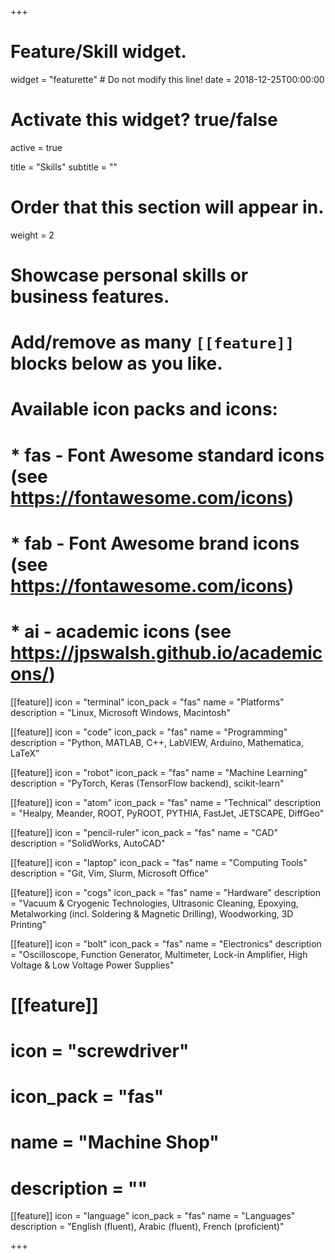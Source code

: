 +++
# Feature/Skill widget.
widget = "featurette"  # Do not modify this line!
date = 2018-12-25T00:00:00

# Activate this widget? true/false
active = true

title = "Skills"
subtitle = ""

# Order that this section will appear in.
weight = 2

# Showcase personal skills or business features.
# 
# Add/remove as many `[[feature]]` blocks below as you like.
# 
# Available icon packs and icons:
# * fas - Font Awesome standard icons (see https://fontawesome.com/icons)
# * fab - Font Awesome brand icons (see https://fontawesome.com/icons)
# * ai - academic icons (see https://jpswalsh.github.io/academicons/)

[[feature]]
  icon = "terminal"
  icon_pack = "fas"
  name = "Platforms"
  description = "Linux, Microsoft Windows, Macintosh"
  
[[feature]]
  icon = "code"
  icon_pack = "fas"
  name = "Programming"
  description = "Python, MATLAB, C++, LabVIEW, Arduino, Mathematica, LaTeX"  
  
[[feature]]
  icon = "robot"
  icon_pack = "fas"
  name = "Machine Learning"
  description = "PyTorch, Keras (TensorFlow backend), scikit-learn"
  
[[feature]]
  icon = "atom"
  icon_pack = "fas"
  name = "Technical"
  description = "Healpy, Meander, ROOT, PyROOT, PYTHIA, FastJet, JETSCAPE, DiffGeo"
  
[[feature]]
  icon = "pencil-ruler"
  icon_pack = "fas"
  name = "CAD"
  description = "SolidWorks, AutoCAD"
  
[[feature]]
  icon = "laptop"
  icon_pack = "fas"
  name = "Computing Tools"
  description = "Git, Vim, Slurm, Microsoft Office"  
  
[[feature]]
  icon = "cogs"
  icon_pack = "fas"
  name = "Hardware"
  description = "Vacuum & Cryogenic Technologies, Ultrasonic Cleaning, Epoxying, Metalworking (incl. Soldering & Magnetic Drilling), Woodworking, 3D Printing"  
  
[[feature]]
  icon = "bolt"
  icon_pack = "fas"
  name = "Electronics"
  description = "Oscilloscope, Function Generator, Multimeter, Lock-in Amplifier, High Voltage & Low Voltage Power Supplies"  
  
# [[feature]]
#  icon = "screwdriver"
#  icon_pack = "fas"
#  name = "Machine Shop"
#  description = ""
 
[[feature]]
  icon = "language"
  icon_pack = "fas"
  name = "Languages"
  description = "English (fluent), Arabic (fluent), French (proficient)"
 
+++
